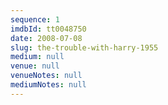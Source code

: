 ```yaml
---
sequence: 1
imdbId: tt0048750
date: 2008-07-08
slug: the-trouble-with-harry-1955
medium: null
venue: null
venueNotes: null
mediumNotes: null
---
```


